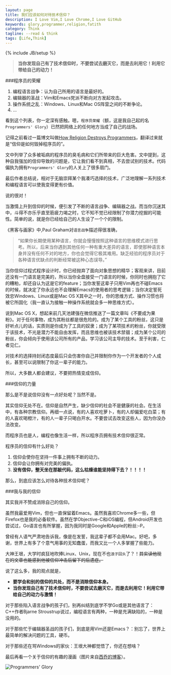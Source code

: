 ```yaml
---
layout: page
title: 我们应该如何对待技术信仰？
description: I Love Vim,I Love Chrome,I Love GitHub
keywords: glory,programmer,religion,fatith
category: Think
tagline: --read & think
tags: [Life,Think]
---
```

{% include JB/setup %}

>**当你发现自己有了技术信仰时，不要尝试去磨灭它，而是去利用它！利用它带给自己的动力！**

###程序员的荣耀

1. 编程语言战争：认为自己所用的语言是最好的。
2. 编辑器的圣战：Vim和Emacs党派不断向对方发起攻击。
3. 操作系统之乱：Windows、Linux和Mac OS阵营之间的不断争论。
4. ...

看到这个列表，你一定深有感触。嗯，`程序员荣耀`（额，这是我自己起的名`Programmers' Glory`）已然把网络上的任何地方当成了自己的战场。

记得之前看过一篇博文叫做[How Religion Destroys Programmers](http://simpleprogrammer.com/2013/07/08/how-religion-destroys-programmers/)，翻译过来就是“信仰是如何毁掉程序员的”。

文中列举了众多被垢病的程序员的臭毛病和它们所带来的巨大危害。文中提到，这种自我强加的信仰导致的问题是，它让我们看不到真相，不去尝试别的技术。代码偏执为拥有`Programmers' Glory`的人关上了很多扇门。

最后作者总结说，相对于无脑崇拜某个我凑巧选择的技术，广泛地理解一系列技术和编程语言可以使我变得更有价值。

说的很对！

当激情上升到信仰的时候，便引发了不断的语言战争、编辑器之战。而当你沉迷其中，斗得不亦乐乎直至筋疲力竭之时，它不知不觉已经限制了你潜力挖掘的可能性。简单的说，就是你已经给自己的人生设了一个个的限制。

《黑客与画家》中,Paul Graham对`语言战争`描述得很准确，

>“如果你长期使用某种语言，你就会慢慢按照这种语言的思维模式进行思考。所以，后来当你遇到其他任何一种有重大差异的语言，即使那种语言本身并没有任何不对的地方，你也会觉得它极其难用。缺乏经验的程序员对于各种语言优缺点的判断经常被这种心态误导。”

当你信仰过程式程序设计时，你已经抛弃了面向对象思想的精华；客观来讲，目前还没有一门语言是完美的，所以当你全盘接受一门语言的时候，你同时也拥抱了它的糟粕，却还自认为这是它的feature；当你发誓这辈子只用Vim再也不碰Emacs的时候，就决定了你永远也不会理解Emacs的使用者的思考逻辑；当你决定誓死效忠Windows、Linux或是Mac OS X其中之一时，你的思维方式、操作习惯也将被它所固化（我一直认为接触一种操作系统就会多一种思维方式）。

说到Mac OS X，想起来前几天池建强在微信推送了一篇文章叫《不要成为果粉》。对于任何事物，成为其粉丝都是很危险的。成为了某个工具的粉丝，这只是好听点儿的话，实质则是你成为了工具的奴隶；成为了某项技术的粉丝，你就受限于该技术，不光是潜力不能自由发挥，而且思维也被该技术禁锢；成为某个公司的粉丝，你会倾向于使用该公司所有的产品，学习该公司主导的技术。至于利害，仁者见仁。

对技术的选择持封闭态度最后只会伤害你自己并限制你作为一个开发者的个人成长，甚至可以说限制了你这一辈子的能力。

所以，大多数人都会建议，不要把热情变成信仰。

###信仰的力量

那么是不是说信仰没有一点好处呢？当然不是。

其实信仰无处不在。信仰是自然产生，缺少信仰的社会不是健康的社会。在生活中，有各种宗教信仰。再细一点说，有的人喜欢吃萝卜，有的人却偏爱吃白菜；有的人喜欢喝橙汁，有的人一辈子只喝白开水。不要尝试去改变这些人，因为你没办法改变。

而程序员也是人，编程也像生活一样，所以程序员拥有技术信仰很正常。

程序员的信仰有什么好处？

1. 信仰会使你在坚持一件事上拥有不断的动力。
2. 信仰会让你拥有对完美的偏执。
3. **没有信仰，整天坐在那敲代码，这么枯燥谁能坚持得下去？！！！！**

那么，到底应该怎么对待各种技术信仰呢？

###我与我的信仰

其实我并不赞成消除自己的信仰。

虽然我最爱用Vim，但也一直保留着Emacs。虽然我喜欢Chrome多一些，但Firefox也是我的必备软件。虽然在学Objective-C和iOS编程，但Android开发也尝试过，Go语言也有所掌握，因为我同时是Google和Apple的粉丝:-P。

曾经有人语气严肃地告诉我，像是在发誓，我这辈子都不会用Mac。好吧，多谢，世界上有多了个意气用事的无知蠢蛋，而我又比一个人多掌握了些能力。

大神王垠，大学时疯狂地吹捧Linux、Unix，现在不也`浪子回头`了？！<del>其实读他现在的文章也能感到他被信仰冲击后留下的后遗症。</del>

说了这么多，我的观点就是，

* **要学会和别的信仰的共处，而不是消除信仰本身。**
* **当你发现自己有了技术信仰时，不要尝试去磨灭它，而是去利用它！利用它带给自己的动力与激情！**

对于那些陷入语言战争的孩子们，别再纠结到底学不学Go或是其他语言了：C++作者Bjarne Stroustrup说过，编程语言有两种，一种是充满缺陷的，一种是没用的。

对于那些忙于编辑器圣战的孩子们，到底是用Vim还是Emacs？：别忘了，世界上最简单的解决问题的工具，硬币。

对于那些还在骂Windows的家伙：王垠大神都觉悟了，你还在想啥？

最后再看一个关于信仰的有趣的漫画（图片来自[西乔的博客](http://blog.xiqiao.info/2014/05/08/1489)）。

![Programmers' Glory](http://blog.xiqiao.info/blogimg/programmers/57_belief_of_programmers.gif)